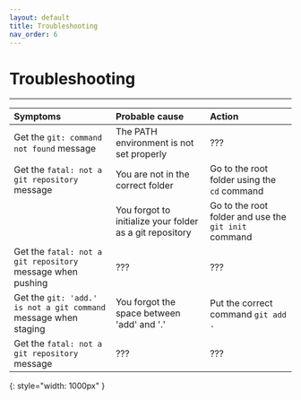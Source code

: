 ```yaml
---
layout: default
title: Troubleshooting
nav_order: 6
---
```


# Troubleshooting

---

| Symptoms                                                        | Probable cause                                           | Action                                                                                                      |
|:----------------------------------------------------------------|:---------------------------------------------------------|:------------------------------------------------------------------------------------------------------------|
| Get the `git: command not found` message                        | The PATH environment is not set properly                 | ???                                                                                                         |
| Get the `fatal: not a git repository` message                   | You are not in the correct folder                        | Go to the root folder using the `cd` command                                                                |
|                                                                 | You forgot to initialize your folder as a git repository | Go to the root folder and use the `git init` command                                                        |
| Get the `fatal: not a git repository` message when pushing      | ???                                                      | ???                                                                                                         
| Get the `git: 'add.' is not a git command` message when staging | You forgot the space between 'add' and '.'               | Put the correct command `git add .`                             
| Get the `fatal: not a git repository` message                   | ???                                                      | ??? 
{: style="width: 1000px" }